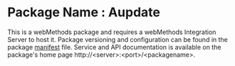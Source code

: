 # Package Name : Aupdate
This is a webMethods package and requires a webMethods Integration Server to host it. Package versioning and configuration can be found in the package [manifest](./Aupdate/manifest.v3) file. Service and API documentation is available on the package's home page http://&lt;server&gt;:&lt;port&gt;/&lt;packagename>.
